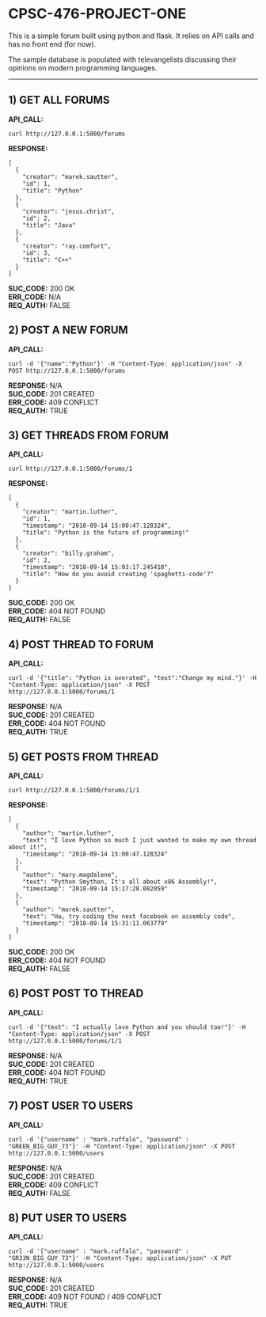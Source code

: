 # CPSC-476-PROJECT-ONE

This is a simple forum built using python and flask. It relies on API calls and has no front end (for now).

The sample database is populated with televangelists discussing their opinions on modern programming languages.


---
## 1) GET ALL FORUMS    
**API_CALL:** 
```
curl http://127.0.0.1:5000/forums  
```
**RESPONSE:** 
```  
[
  {
    "creator": "marek.sautter", 
    "id": 1, 
    "title": "Python"
  }, 
  {
    "creator": "jesus.christ", 
    "id": 2, 
    "title": "Java"
  }, 
  {
    "creator": "ray.comfort", 
    "id": 3, 
    "title": "C++"
  }
]
```
**SUC_CODE:**   200 OK  
**ERR_CODE:**   N/A  
**REQ_AUTH:**   FALSE  

## 2) POST A NEW FORUM
**API_CALL:**   
```
curl -d '{"name":"Python"}' -H "Content-Type: application/json" -X POST http://127.0.0.1:5000/forums 
``` 
**RESPONSE:**   N/A  
**SUC_CODE:**   201 CREATED  
**ERR_CODE:**   409 CONFLICT   
**REQ_AUTH:**   TRUE  


## 3) GET THREADS FROM FORUM
**API_CALL:**   
```
curl http://127.0.0.1:5000/forums/1
```  
**RESPONSE:**
```   
[
  {
    "creator": "martin.luther", 
    "id": 1, 
    "timestamp": "2018-09-14 15:00:47.128324", 
    "title": "Python is the future of programming!"
  }, 
  {
    "creator": "billy.graham", 
    "id": 2, 
    "timestamp": "2018-09-14 15:03:17.245418", 
    "title": "How do you avoid creating 'spaghetti-code'?"
  }
]
```
**SUC_CODE:**   200 OK  
**ERR_CODE:**   404 NOT FOUND  
**REQ_AUTH:**   FALSE  

## 4) POST THREAD TO FORUM
**API_CALL:**   
```
curl -d '{"title": "Python is overated", "text":"Change my mind."}' -H "Content-Type: application/json" -X POST http://127.0.0.1:5000/forums/1
```
**RESPONSE:**   N/A  
**SUC_CODE:**   201 CREATED  
**ERR_CODE:**   404 NOT FOUND  
**REQ_AUTH:**   TRUE  

## 5) GET POSTS FROM THREAD
**API_CALL:**   
```
curl http://127.0.0.1:5000/forums/1/1  
```
**RESPONSE:**   
```
[
  {
    "author": "martin.luther", 
    "text": "I love Python so much I just wanted to make my own thread about it!", 
    "timestamp": "2018-09-14 15:00:47.128324"
  }, 
  {
    "author": "mary.magdalene", 
    "text": "Python Smython, It's all about x86 Assembly!", 
    "timestamp": "2018-09-14 15:17:28.082059"
  }, 
  {
    "author": "marek.sautter", 
    "text": "Ha, try coding the next facebook on assembly code", 
    "timestamp": "2018-09-14 15:31:11.063779"
  }
]
```
**SUC_CODE:**   200 OK  
**ERR_CODE:**   404 NOT FOUND  
**REQ_AUTH:**   FALSE  

## 6) POST POST TO THREAD
**API_CALL:**   
```
curl -d '{"text": "I actually love Python and you should too!"}' -H "Content-Type: application/json" -X POST http://127.0.0.1:5000/forums/1/1
```
**RESPONSE:**   N/A  
**SUC_CODE:**   201 CREATED  
**ERR_CODE:**   404 NOT FOUND  
**REQ_AUTH:**   TRUE  

## 7) POST USER TO USERS
**API_CALL:**   
```
curl -d '{"username" : "mark.ruffalo", "password" : "GREEN_BIG_GUY_73"}' -H "Content-Type: application/json" -X POST http://127.0.0.1:5000/users
```
**RESPONSE:**   N/A  
**SUC_CODE:**   201 CREATED  
**ERR_CODE:**   409 CONFLICT  
**REQ_AUTH:**   FALSE  

## 8) PUT USER TO USERS
**API_CALL:**
```
curl -d '{"username" : "mark.ruffalo", "password" : "GR33N_BIG_GUY_73"}' -H "Content-Type: application/json" -X PUT http://127.0.0.1:5000/users
```
**RESPONSE:**   N/A  
**SUC_CODE:**   201 CREATED  
**ERR_CODE:**   409 NOT FOUND / 409 CONFLICT  
**REQ_AUTH:**   TRUE